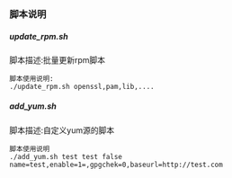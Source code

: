 ### 脚本说明
##### update_rpm.sh  
脚本描述:批量更新rpm脚本  
```
脚本使用说明:
./update_rpm.sh openssl,pam,lib,....
```
##### add_yum.sh
脚本描述:自定义yum源的脚本  
```
脚本使用说明
./add_yum.sh test test false name=test,enable=1=,gpgchek=0,baseurl=http://test.com
```